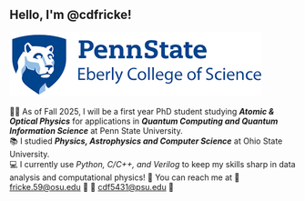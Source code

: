 ## Hello, I'm @cdfricke!

![alt text](https://github.com/cdfricke/cdfricke/blob/main/download.png)

:scientist: As of Fall 2025, I will be a first year PhD student studying ___Atomic & Optical Physics___ for applications in ___Quantum Computing and Quantum Information Science___ at Penn State University.\
:books: I studied ___Physics, Astrophysics and Computer Science___ at Ohio State University. \
:computer: I currently use _Python, C/C++, and Verilog_ to keep my skills sharp in data analysis and computational physics!
:compass: You can reach me at :red_circle: fricke.59@osu.edu :red_circle: :blue_book: cdf5431@psu.edu :blue_book:
